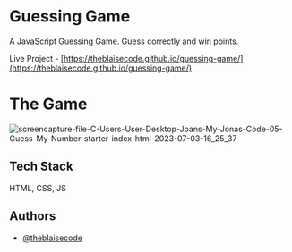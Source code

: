 # Guessing Game
A JavaScript Guessing Game. Guess correctly and win points.

Live Project - [https://theblaisecode.github.io/guessing-game/](https://theblaisecode.github.io/guessing-game/)

# The Game
![screencapture-file-C-Users-User-Desktop-Joans-My-Jonas-Code-05-Guess-My-Number-starter-index-html-2023-07-03-16_25_37](https://github.com/theblaisecode/guessing-game/assets/89015653/f7a71740-5dc8-4cb1-9d73-2feddb3aa8c8)

## Tech Stack

HTML, CSS, JS


## Authors

- [@theblaisecode](https://github.com/theblaisecode)
